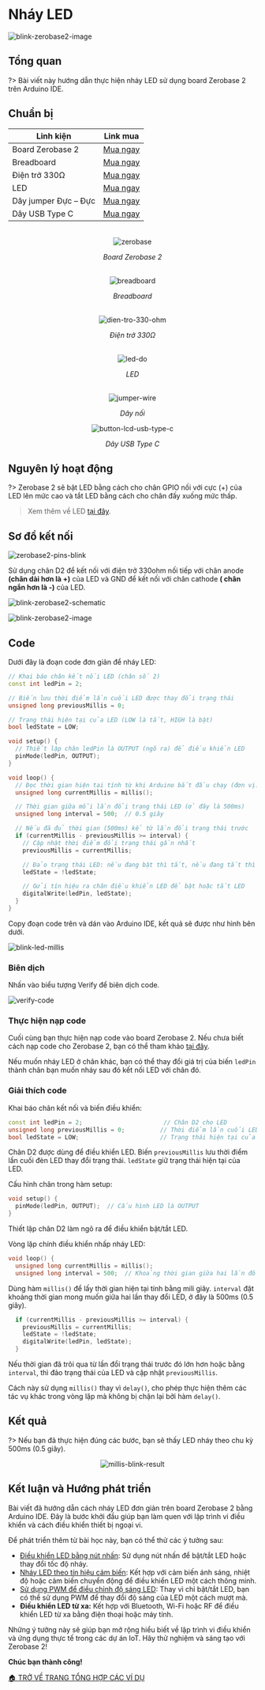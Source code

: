 <br>
<br>
<br>

# Nháy LED

![blink-zerobase2-image](https://cdn.chipstack.vn/zerobase2/blink/blink-led-external-zerobase2.jpg "blink-zerobase2-image]")

## Tổng quan

?>  Bài viết này hướng dẫn thực hiện nháy LED sử dụng board Zerobase 2 trên Arduino IDE.

## Chuẩn bị

| Linh kiện |  Link mua |
| --- | --- |
| Board Zerobase 2 |[Mua ngay](https://chipstack.vn/san-pham/zerobase-2/) |
| Breadboard |[Mua ngay](https://chipstack.vn/san-pham/breadboard-830-lo/) |
| Điện trở 330Ω |[Mua ngay](https://chipstack.vn/san-pham/dien-tro-1-4w-1/) |
| LED |[Mua ngay](https://chipstack.vn/san-pham/led-5mm-vo-mau/) |
| Dây jumper Đực – Đực | [Mua ngay](https://chipstack.vn/san-pham/day-jumper-duc-duc/) |
| Dây USB Type C |[Mua ngay](https://chipstack.vn/san-pham/day-usb-type-c-1m/) |

<br>

<div align="center">
    <img src="https://cdn.chipstack.vn/default/zerobase2-overview.png" alt="zerobase">
    <p><em>Board Zerobase 2</em></p>
</div>

<br>

<div align="center">
    <img src="https://cdn.chipstack.vn/default/breadboard.png" alt="breadboard">
    <p><em>Breadboard</em></p>
</div>

<br>

<div align="center">
    <img src="https://cdn.chipstack.vn/default/dien-tro-330-ohm.png" alt="dien-tro-330-ohm">
    <p><em>Điện trở 330Ω</em></p>
</div>

<br>

<div align="center">
    <img src="https://cdn.chipstack.vn/default/led-do.png" alt="led-do">
    <p><em>LED</em></p>
</div>

<br>

<div align="center">
    <img src="https://cdn.chipstack.vn/default/jumper-wire.png" alt="jumper-wire">
    <p><em>Dây nối</em></p>
</div>

<div align="center">
    <img src="https://cdn.chipstack.vn/default/usb-type-c.jpg" alt="button-lcd-usb-type-c">
    <p><em>Dây USB Type C</em></p>
</div>

## Nguyên lý hoạt động

?> Zerobase 2 sẽ bật LED bằng cách cho chân GPIO nối với cực (+) của LED lên mức cao và tắt LED bằng cách cho chân đấy xuống mức thấp.

> Xem thêm về LED [tại đây](https://chipstack.vn/uncategorized/diot-phat-quang-la-gi-nguyen-ly-hoat-dong-va-ung-dung-tiet-kiem-nang-luong/).

## Sơ đồ kết nối
![zerobase2-pins-blink](https://cdn.chipstack.vn/zerobase2/blink/zerobase2-pins-blink.png "zerobase2-pins-blink]")

Sử dụng chân D2 để kết nối với điện trở 330ohm nối tiếp với chân anode **(chân dài hơn là +)** của LED và GND để kết nối với chân cathode **( chân ngắn hơn là -)** của LED.

![blink-zerobase2-schematic](https://cdn.chipstack.vn/zerobase2/blink/blink-zerobase2-schematic.png "blink-zerobase2-schematic]")

![blink-zerobase2-image](https://cdn.chipstack.vn/zerobase2/blink/blink-led-external-zerobase2.jpg "blink-zerobase2-image]")

## Code

Dưới đây là đoạn code đơn giản để nháy LED:

```cpp
// Khai báo chân kết nối LED (chân số 2)
const int ledPin = 2;

// Biến lưu thời điểm lần cuối LED được thay đổi trạng thái
unsigned long previousMillis = 0;

// Trạng thái hiện tại của LED (LOW là tắt, HIGH là bật)
bool ledState = LOW;

void setup() {
  // Thiết lập chân ledPin là OUTPUT (ngõ ra) để điều khiển LED
  pinMode(ledPin, OUTPUT);
}

void loop() {
  // Đọc thời gian hiện tại tính từ khi Arduino bắt đầu chạy (đơn vị: milli-giây)
  unsigned long currentMillis = millis();

  // Thời gian giữa mỗi lần đổi trạng thái LED (ở đây là 500ms)
  unsigned long interval = 500;  // 0.5 giây

  // Nếu đã đủ thời gian (500ms) kể từ lần đổi trạng thái trước
  if (currentMillis - previousMillis >= interval) {
    // Cập nhật thời điểm đổi trạng thái gần nhất
    previousMillis = currentMillis;

    // Đảo trạng thái LED: nếu đang bật thì tắt, nếu đang tắt thì bật
    ledState = !ledState;

    // Gửi tín hiệu ra chân điều khiển LED để bật hoặc tắt LED
    digitalWrite(ledPin, ledState);
  }
}
```

Copy đoạn code trên và dán vào Arduino IDE, kết quả sẽ được như hình bên dưới.

![blink-led-millis](https://cdn.chipstack.vn/zerobase2/blink/blink-led-millis.png "blink-led-millis]")

### Biên dịch

Nhấn vào biểu tượng Verify để biên dịch code.

![verify-code](https://cdn.chipstack.vn/default/verify-code.png "verify-code]")

### Thực hiện nạp code
Cuối cùng bạn thực hiện nạp code vào board Zerobase 2. Nếu chưa biết cách nạp code cho Zerobase 2, bạn có thể tham khảo [tại đây](https://zerobase.chipstack.vn/#/vi/zerobase-2/quickstart).

Nếu muốn nháy LED ở chân khác, bạn có thể thay đổi giá trị của biến `ledPin` thành chân bạn muốn nháy sau đó kết nối LED với chân đó.

### Giải thích code

Khai báo chân kết nối và biến điều khiển:

```cpp
const int ledPin = 2;                       // Chân D2 cho LED
unsigned long previousMillis = 0;          // Thời điểm lần cuối LED được đổi trạng thái
bool ledState = LOW;                       // Trạng thái hiện tại của LED
```

Chân D2 được dùng để điều khiển LED. Biến `previousMillis` lưu thời điểm lần cuối đèn LED thay đổi trạng thái. `ledState` giữ trạng thái hiện tại của LED.

Cấu hình chân trong hàm setup:

```cpp
void setup() {
  pinMode(ledPin, OUTPUT);  // Cấu hình LED là OUTPUT
}
```

Thiết lập chân D2 làm ngõ ra để điều khiển bật/tắt LED.

Vòng lặp chính điều khiển nhấp nháy LED:

```cpp
void loop() {
  unsigned long currentMillis = millis();
  unsigned long interval = 500;  // Khoảng thời gian giữa hai lần đổi trạng thái
```

Dùng hàm `millis()` để lấy thời gian hiện tại tính bằng mili giây. `interval` đặt khoảng thời gian mong muốn giữa hai lần thay đổi LED, ở đây là 500ms (0.5 giây).

```cpp
  if (currentMillis - previousMillis >= interval) {
    previousMillis = currentMillis;
    ledState = !ledState;
    digitalWrite(ledPin, ledState);
  }
```

Nếu thời gian đã trôi qua từ lần đổi trạng thái trước đó lớn hơn hoặc bằng `interval`, thì đảo trạng thái của LED và cập nhật `previousMillis`.

Cách này sử dụng `millis()` thay vì `delay()`, cho phép thực hiện thêm các tác vụ khác trong vòng lặp mà không bị chặn lại bởi hàm `delay()`.

## Kết quả

?> Nếu bạn đã thực hiện đúng các bước, bạn sẽ thấy LED nháy theo chu kỳ 500ms (0.5 giây).

<p align="center">
  <img src="https://cdn.chipstack.vn/zerobase2/blink/millis-blink-result.gif" alt="millis-blink-result">
</p>

## Kết luận và Hướng phát triển
Bài viết đã hướng dẫn cách nháy LED đơn giản trên board Zerobase 2 bằng Arduino IDE. Đây là bước khởi đầu giúp bạn làm quen với lập trình vi điều khiển và cách điều khiển thiết bị ngoại vi.

Để phát triển thêm từ bài học này, bạn có thể thử các ý tưởng sau:

- [Điều khiển LED bằng nút nhấn](vi/zerobase2/examples/button.md): Sử dụng nút nhấn để bật/tắt LED hoặc thay đổi tốc độ nháy.
- [Nháy LED theo tín hiệu cảm biến](vi/zerobase2/examples/pir.md): Kết hợp với cảm biến ánh sáng, nhiệt độ hoặc cảm biến chuyển động để điều khiển LED một cách thông minh.
- [Sử dụng PWM để điều chỉnh độ sáng LED](vi/zerobase2/examples/potentiometer.md): Thay vì chỉ bật/tắt LED, bạn có thể sử dụng PWM để thay đổi độ sáng của LED một cách mượt mà.
- **Điều khiển LED từ xa:** Kết hợp với Bluetooth, Wi-Fi hoặc RF để điều khiển LED từ xa bằng điện thoại hoặc máy tính.

Những ý tưởng này sẽ giúp bạn mở rộng hiểu biết về lập trình vi điều khiển và ứng dụng thực tế trong các dự án IoT. Hãy thử nghiệm và sáng tạo với Zerobase 2!

**Chúc bạn thành công!**

[🏠 TRỞ VỀ TRANG TỔNG HỢP CÁC VÍ DỤ](vi/zerobase/examples.md)